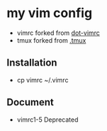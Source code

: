 # my vim config
* vimrc forked from [dot-vimrc](https://github.com/humiaozuzu/dot-vimrc)
* tmux forked from [.tmux](https://github.com/gpakosz/.tmux)

## Installation
* cp vimrc ~/.vimrc

## Document
* vimrc1-5 Deprecated
